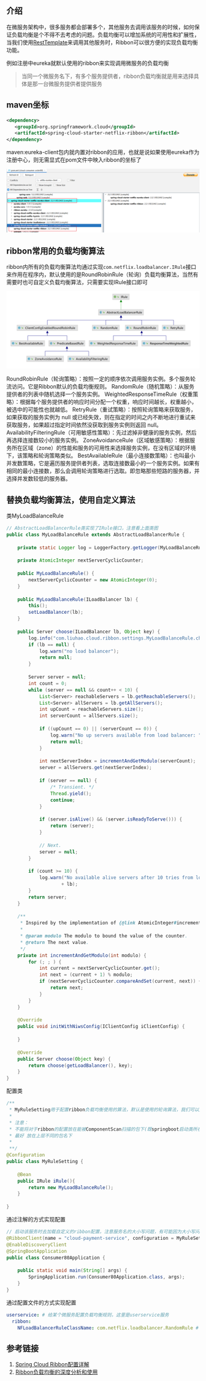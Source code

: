 ## 介绍

在微服务架构中，很多服务都会部署多个，其他服务去调用该服务的时候，如何保证负载均衡是个不得不去考虑的问题。负载均衡可以增加系统的可用性和扩展性，当我们使用[RestTemplate](https://github.com/cn2770345524/study-cloud/blob/master/files/RestTemplate工具类.md)来调用其他服务时，Ribbon可以很方便的实现负载均衡功能。

例如注册中eureka就默认使用的ribbon来实现调用微服务的负载均衡

> 当同一个微服务名下，有多个服务提供者，ribbon负载均衡就是用来选择具体是那一台微服务提供者提供服务



## maven坐标



```xml
<dependency>
   <groupId>org.springframework.cloud</groupId>
   <artifactId>spring-cloud-starter-netflix-ribbon</artifactId>
</dependency>
```

maven:eureka-client包内就内置对ribbon的应用，也就是说如果使用eureka作为注册中心，则无需显式在pom文件中映入ribbon的坐标了

![image-20230114164312410](https://raw.githubusercontent.com/cn2770345524/picGoData/master/image/202301141643245.png)





## ribbon常用的负载均衡算法

ribbon内所有的负载均衡算法均通过实现`com.netflix.loadbalancer.IRule`接口来作用在程序内，默认使用的是RoundRobinRule（轮询）负载均衡算法，当然有需要时也可自定义负载均衡算法，只需要实现IRule接口即可

![image-20230114164729361](https://raw.githubusercontent.com/cn2770345524/picGoData/master/image/202301141647264.png)

RoundRobinRule（轮询策略）：按照一定的顺序依次调用服务实例。多个服务轮流访问。它是Ribbon默认的负载均衡规则。
RandomRule（随机策略）：从服务提供者的列表中随机选择一个服务实例。
WeightedResponseTimeRule（权重策略）：根据每个服务提供者的响应时间分配⼀个权重，响应时间越长，权重越小，被选中的可能性也就越低。
RetryRule（重试策略）：按照轮询策略来获取服务，如果获取的服务实例为 null 或已经失效，则在指定的时间之内不断地进行重试来获取服务，如果超过指定时间依然没获取到服务实例则返回 null。
AvailabilityFilteringRule（可⽤敏感性策略）：先过滤掉⾮健康的服务实例，然后再选择连接数较⼩的服务实例。
ZoneAvoidanceRule（区域敏感策略）：根据服务所在区域（zone）的性能和服务的可⽤性来选择服务实例，在没有区域的环境下，该策略和轮询策略类似。
BestAvailableRule（最小连接数策略）：也叫最小并发数策略，它是遍历服务提供者列表，选取连接数最小的⼀个服务实例。如果有相同的最⼩连接数，那么会调⽤轮询策略进行选取。即忽略那些短路的服务器，并选择并发数较低的服务器。



## **替换负载均衡算法，使用自定义算法**

类MyLoadBalanceRule

```java
// AbstractLoadBalancerRule类实现了IRule接口，注意看上面类图
public class MyLoadBalanceRule extends AbstractLoadBalancerRule {

    private static Logger log = LoggerFactory.getLogger(MyLoadBalanceRule.class);

    private AtomicInteger nextServerCyclicCounter;

    public MyLoadBalanceRule() {
        nextServerCyclicCounter = new AtomicInteger(0);
    }

    public MyLoadBalanceRule(ILoadBalancer lb) {
        this();
        setLoadBalancer(lb);
    }

    public Server choose(ILoadBalancer lb, Object key) {
        log.info("com.liuhao.cloud.ribbon.settings.MyLoadBalanceRule.choose method:{}",key);
        if (lb == null) {
            log.warn("no load balancer");
            return null;
        }

        Server server = null;
        int count = 0;
        while (server == null && count++ < 10) {
            List<Server> reachableServers = lb.getReachableServers();
            List<Server> allServers = lb.getAllServers();
            int upCount = reachableServers.size();
            int serverCount = allServers.size();

            if ((upCount == 0) || (serverCount == 0)) {
                log.warn("No up servers available from load balancer: " + lb);
                return null;
            }

            int nextServerIndex = incrementAndGetModulo(serverCount);
            server = allServers.get(nextServerIndex);

            if (server == null) {
                /* Transient. */
                Thread.yield();
                continue;
            }

            if (server.isAlive() && (server.isReadyToServe())) {
                return (server);
            }

            // Next.
            server = null;
        }

        if (count >= 10) {
            log.warn("No available alive servers after 10 tries from load balancer: "
                    + lb);
        }
        return server;
    }

    /**
     * Inspired by the implementation of {@link AtomicInteger#incrementAndGet()}.
     *
     * @param modulo The modulo to bound the value of the counter.
     * @return The next value.
     */
    private int incrementAndGetModulo(int modulo) {
        for (; ; ) {
            int current = nextServerCyclicCounter.get();
            int next = (current + 1) % modulo;
            if (nextServerCyclicCounter.compareAndSet(current, next)) {
                return next;
            }
        }
    }

    @Override
    public void initWithNiwsConfig(IClientConfig iClientConfig) {

    }

    @Override
    public Server choose(Object key) {
        return choose(getLoadBalancer(), key);
    }
}
```



配置类

```java
/**
 * MyRuleSetting用于配置ribbon负载均衡使用的算法，默认是使用的轮询算法，我们可以通过配置来修改负载均衡所使用的的算法
 *
 * 注意：
 * 不能将对于ribbon的配置放在能被ComponentScan扫描的包下(既springboot启动类所在包以下)，那样做会导致配置对全局生效
 * 最好 放在上层不同的包名下
 *
 **/
@Configuration
public class MyRuleSetting {

    @Bean
    public IRule iRule(){
        return new MyLoadBalanceRule();
    }

}
```



通过注解的方式实现配置

```java
// 启动该服务时去加载自定义的ribbon配置，注意服务名的大小写问题，有可能因为大小写问题导致无法成功配置
@RibbonClient(name = "cloud-payment-service", configuration = MyRuleSetting.class)
@EnableDiscoveryClient
@SpringBootApplication
public class Consumer80Application {

    public static void main(String[] args) {
        SpringApplication.run(Consumer80Application.class, args);
    }
}
```



通过配置文件的方式实现配置

```yaml
userservice: # 给某个微服务配置负载均衡规则，这里是userservice服务
  ribbon:
    NFLoadBalancerRuleClassName: com.netflix.loadbalancer.RandomRule # 负载均衡规则 
```



## 参考链接

1. [Spring Cloud Ribbon配置详解](https://blog.csdn.net/unbelievevc/article/details/128274247)
2. [Ribbon负载均衡的深度分析和使用](https://blog.csdn.net/qq_53847859/article/details/125269893)
